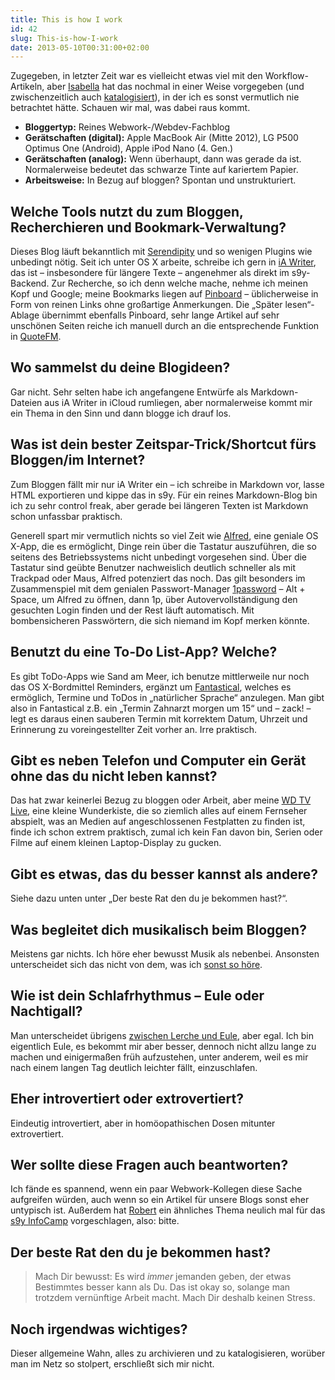 ```yaml
---
title: This is how I work
id: 42
slug: This-is-how-I-work
date: 2013-05-10T00:31:00+02:00
---
```


Zugegeben, in letzter Zeit war es vielleicht etwas viel mit den Workflow-Artikeln, aber [Isabella](http://www.donnerhallen.de/2013/05/07/this-is-how-i-work/) hat das nochmal in einer Weise vorgegeben (und zwischenzeitlich auch [katalogisiert](http://www.donnerhallen.de/2013/05/12/so-arbeiten-andere-bloggerinnen/)), in der ich es sonst vermutlich nie betrachtet hätte. Schauen wir mal, was dabei raus kommt.

-   **Bloggertyp:** Reines Webwork-/Webdev-Fachblog
-   **Gerätschaften (digital):** Apple MacBook Air (Mitte 2012), LG P500 Optimus One (Android), Apple iPod Nano (4. Gen.)
-   **Gerätschaften (analog):** Wenn überhaupt, dann was gerade da ist. Normalerweise bedeutet das schwarze Tinte auf kariertem Papier.
-   **Arbeitsweise:** In Bezug auf bloggen? Spontan und unstrukturiert.

## Welche Tools nutzt du zum Bloggen, Recherchieren und Bookmark-Verwaltung?

Dieses Blog läuft bekanntlich mit [Serendipity](http://s9y.org) und so wenigen Plugins wie unbedingt nötig. Seit ich unter OS X arbeite, schreibe ich gern in [iA Writer](http://www.iawriter.com/mac/), das ist – insbesondere für längere Texte – angenehmer als direkt im s9y\-Backend. Zur Recherche, so ich denn welche mache, nehme ich meinen Kopf und Google; meine Bookmarks liegen auf [Pinboard](https://pinboard.in/u:yellowled/) – üblicherweise in Form von reinen Links ohne großartige Anmerkungen. Die „Später lesen“-Ablage übernimmt ebenfalls Pinboard, sehr lange Artikel auf sehr unschönen Seiten reiche ich manuell durch an die entsprechende Funktion in [QuoteFM](http://quote.fm).

## Wo sammelst du deine Blogideen?

Gar nicht. Sehr selten habe ich angefangene Entwürfe als Markdown-Dateien aus iA Writer in iCloud rumliegen, aber normalerweise kommt mir ein Thema in den Sinn und dann blogge ich drauf los.

## Was ist dein bester Zeitspar-Trick/Shortcut fürs Bloggen/im Internet?

Zum Bloggen fällt mir nur iA Writer ein – ich schreibe in Markdown vor, lasse HTML exportieren und kippe das in s9y. Für ein reines Markdown-Blog bin ich zu sehr control freak, aber gerade bei längeren Texten ist Markdown schon unfassbar praktisch.

Generell spart mir vermutlich nichts so viel Zeit wie [Alfred](http://www.alfredapp.com/), eine geniale OS X-App, die es ermöglicht, Dinge rein über die Tastatur auszuführen, die so seitens des Betriebssystems nicht unbedingt vorgesehen sind. Über die Tastatur sind geübte Benutzer nachweislich deutlich schneller als mit Trackpad oder Maus, Alfred potenziert das noch. Das gilt besonders im Zusammenspiel mit dem genialen Passwort-Manager [1password](https://agilebits.com/onepassword) – Alt + Space, um Alfred zu öffnen, dann 1p, über Autovervollständigung den gesuchten Login finden und der Rest läuft automatisch. Mit bombensicheren Passwörtern, die sich niemand im Kopf merken könnte.

## Benutzt du eine To-Do List-App? Welche?

Es gibt ToDo-Apps wie Sand am Meer, ich benutze mittlerweile nur noch das OS X-Bordmittel Reminders, ergänzt um [Fantastical](http://flexibits.com/fantastical), welches es ermöglich, Termine und ToDos in „natürlicher Sprache“ anzulegen. Man gibt also in Fantastical z.B. ein „Termin Zahnarzt morgen um 15“ und – zack! – legt es daraus einen sauberen Termin mit korrektem Datum, Uhrzeit und Erinnerung zu voreingestellter Zeit vorher an. Irre praktisch.

## Gibt es neben Telefon und Computer ein Gerät ohne das du nicht leben kannst?

Das hat zwar keinerlei Bezug zu bloggen oder Arbeit, aber meine [WD TV Live](http://wdc.com/de/products/products.aspx?id=330), eine kleine Wunderkiste, die so ziemlich alles auf einem Fernseher abspielt, was an Medien auf angeschlossenen Festplatten zu finden ist, finde ich schon extrem praktisch, zumal ich kein Fan davon bin, Serien oder Filme auf einem kleinen Laptop-Display zu gucken.

## Gibt es etwas, das du besser kannst als andere?

Siehe dazu unten unter „Der beste Rat den du je bekommen hast?“.

## Was begleitet dich musikalisch beim Bloggen?

Meistens gar nichts. Ich höre eher bewusst Musik als nebenbei. Ansonsten unterscheidet sich das nicht von dem, was ich [sonst so höre](http://www.lastfm.de/user/yellowled-mm).

## Wie ist dein Schlafrhythmus – Eule oder Nachtigall?

Man unterscheidet übrigens [zwischen Lerche und Eule](http://de.wikipedia.org/wiki/Chronotyp), aber egal. Ich bin eigentlich Eule, es bekommt mir aber besser, dennoch nicht allzu lange zu machen und einigermaßen früh aufzustehen, unter anderem, weil es mir nach einem langen Tag deutlich leichter fällt, einzuschlafen.

## Eher introvertiert oder extrovertiert?

Eindeutig introvertiert, aber in homöopathischen Dosen mitunter extrovertiert.

## Wer sollte diese Fragen auch beantworten?

Ich fände es spannend, wenn ein paar Webwork-Kollegen diese Sache aufgreifen würden, auch wenn so ein Artikel für unsere Blogs sonst eher untypisch ist. Außerdem hat [Robert](http://robertlender.info/blog/) ein ähnliches Thema neulich mal für das [s9y InfoCamp](http://s9ycamp.info) vorgeschlagen, also: bitte.

## Der beste Rat den du je bekommen hast?

> Mach Dir bewusst: Es wird _immer_ jemanden geben, der etwas Bestimmtes besser kann als Du. Das ist okay so, solange man trotzdem vernünftige Arbeit macht. Mach Dir deshalb keinen Stress.

## Noch irgendwas wichtiges?

Dieser allgemeine Wahn, alles zu archivieren und zu katalogisieren, worüber man im Netz so stolpert, erschließt sich mir nicht.

